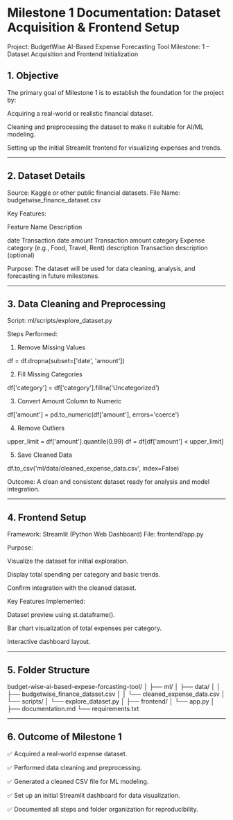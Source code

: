 # Milestone 1 Documentation: Dataset Acquisition & Frontend Setup

Project: BudgetWise AI-Based Expense Forecasting Tool
Milestone: 1 – Dataset Acquisition and Frontend Initialization
## 1. Objective
The primary goal of Milestone 1 is to establish the foundation for the project by:

Acquiring a real-world or realistic financial dataset.

Cleaning and preprocessing the dataset to make it suitable for AI/ML modeling.

Setting up the initial Streamlit frontend for visualizing expenses and trends.
 
---
## 2. Dataset Details

Source: Kaggle or other public financial datasets.
File Name: budgetwise_finance_dataset.csv

Key Features:

Feature Name	Description

date	Transaction date
amount	Transaction amount
category	Expense category (e.g., Food, Travel, Rent)
description	Transaction description (optional)

Purpose: The dataset will be used for data cleaning, analysis, and forecasting in future milestones.


---

## 3. Data Cleaning and Preprocessing

Script: ml/scripts/explore_dataset.py

Steps Performed:

1. Remove Missing Values



df = df.dropna(subset=['date', 'amount'])

2. Fill Missing Categories

df['category'] = df['category'].fillna('Uncategorized')

3. Convert Amount Column to Numeric

df['amount'] = pd.to_numeric(df['amount'], errors='coerce')

4. Remove Outliers

upper_limit = df['amount'].quantile(0.99)
df = df[df['amount'] < upper_limit]

5. Save Cleaned Data



df.to_csv('ml/data/cleaned_expense_data.csv', index=False)

Outcome: A clean and consistent dataset ready for analysis and model integration.


---

## 4. Frontend Setup

Framework: Streamlit (Python Web Dashboard)
File: frontend/app.py

Purpose:

Visualize the dataset for initial exploration.

Display total spending per category and basic trends.

Confirm integration with the cleaned dataset.


Key Features Implemented:

Dataset preview using st.dataframe().

Bar chart visualization of total expenses per category.

Interactive dashboard layout.



---

## 5. Folder Structure

budget-wise-ai-based-expese-forcasting-tool/
│
├── ml/
│   ├── data/
│   │   ├── budgetwise_finance_dataset.csv
│   │   └── cleaned_expense_data.csv
│   └── scripts/
│       └── explore_dataset.py
│
├── frontend/
│   └── app.py
│
├── documentation.md
└── requirements.txt

---
## 6. Outcome of Milestone 1

✅ Acquired a real-world expense dataset.

✅ Performed data cleaning and preprocessing.

✅ Generated a cleaned CSV file for ML modeling.

✅ Set up an initial Streamlit dashboard for data visualization.

✅ Documented all steps and folder organization for reproducibility.
